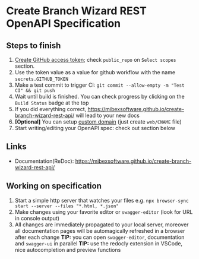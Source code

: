 # Create Branch Wizard REST OpenAPI Specification


## Steps to finish

1. [Create GitHub access token](https://help.github.com/articles/creating-an-access-token-for-command-line-use/); check `public_repo` on `Select scopes` section.
2. Use the token value as a value for github workflow with the name `secrets.GITHUB_TOKEN`
3. Make a test commit to trigger CI: `git commit --allow-empty -m "Test CI" && git push`
4. Wait until build is finished. You can check progress by clicking on the `Build Status` badge at the top
5. If you did everything correct, https://mibexsoftware.github.io/create-branch-wizard-rest-api/ will lead to your new docs
6. **[Optional]** You can setup [custom domain](https://help.github.com/articles/using-a-custom-domain-with-github-pages/) (just create `web/CNAME` file)
7. Start writing/editing your OpenAPI spec: check out section below

## Links

- Documentation(ReDoc): https://mibexsoftware.github.io/create-branch-wizard-rest-api/

## Working on specification

1. Start a simple http server that watches your files e.g. `npx browser-sync start --server --files "*.html, *.json"`
2. Make changes using your favorite editor or `swagger-editor` (look for URL in console output)
3. All changes are immediately propagated to your local server, moreover all documentation pages will be automagically refreshed in a browser after each change
**TIP:** you can open `swagger-editor`, documentation and `swagger-ui` in parallel
**TIP:** use the redocly extension in VSCode, nice autocompletion and preview functions
